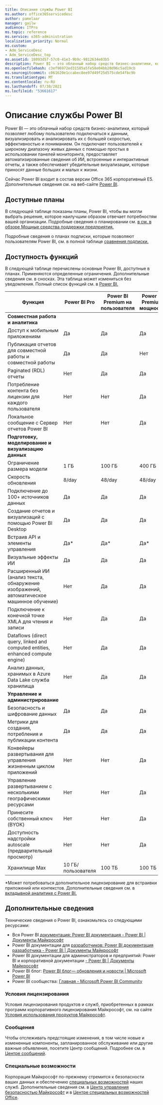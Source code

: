 ```yaml
---
title: Описание службы Power BI
ms.author: office365servicedesc
author: pamelaar
manager: gailw
audience: ITPro
ms.topic: reference
ms.service: o365-administration
localization_priority: Normal
ms.custom:
- Adm_ServiceDesc
- Adm_ServiceDesc_top
ms.assetid: 18093d57-57c0-41e3-9b9c-9812634e03b5
description: Power BI — это облачный набор средств бизнес-аналитики, который позволяет любому пользователю подключаться к данным, визуализировать и анализировать их с большей скоростью, эффективностью и пониманием. На удобных информационных панелях, в интерактивных отчетах и привлекательных визуализациях данные оживают.
ms.openlocfilehash: c3ef96972ed31585a5fe58e04bb20d96c5ad19cb
ms.sourcegitcommit: c061620e1ccabec8ee97d49f25d575cde54fbc9b
ms.translationtype: MT
ms.contentlocale: ru-RU
ms.lasthandoff: 07/30/2021
ms.locfileid: "53661617"
---
```

# <a name="power-bi-service-description"></a>Описание службы Power BI

Power BI — это облачный набор средств бизнес-аналитики, который позволяет любому пользователю подключаться к данным, визуализировать и анализировать их с большей скоростью, эффективностью и пониманием. Он подключает пользователей к широкому диапазону живых данных с помощью простых в использовании панелей мониторинга, предоставляет автоматизированные сведения об ИИ, встроенные и интерактивные отчеты, а также обеспечивает убедительные визуализации, которые приносят данные больших и малых к жизни.

Сейчас Power BI входит в состав версии Office 365 корпоративный E5. Дополнительные сведения см. на веб-сайте [Power BI](https://powerbi.microsoft.com).

## <a name="available-plans"></a>Доступные планы

В следующей таблице показаны планы, Power BI, чтобы вы могли выбрать решение, которое наилучшим образом отвечает потребностям вашей организации. Подробные сведения о планировании см. [в см. в обзоре Мощные средства поддержки предприятия.](https://www.microsoft.com/microsoft-365/enterprise/compare-office-365-plans)

Подробные сведения о планах подписки, которые позволяют пользователям Power BI, см. в полной таблице [сравнения подписки.](https://www.microsoft.com/microsoft-365/compare-microsoft-365-enterprise-plans)

## <a name="feature-availability"></a>Доступность функций

В следующей таблице перечислены основные Power BI, доступные в планах. Применяются определенные ограничения. Дополнительные сведения см. в сносках. Эта таблица может измениться без уведомления. Полный список функций см. в [Power BI.](https://powerbi.microsoft.com/pricing/)

| Функция | Power BI Pro | Power BI Premium на пользователя | Power BI Premium мощности |
|---------|--------------|---------------------------|-------------------------------|
| **Совместная работа и аналитика** | | | |
| Доступ к мобильным приложениям | Да | Да | Да |
| Публикация отчетов для совместной работы и совместной работы | Да | Да | Нет |
| Paginated (RDL) отчеты | Нет | Да | Да |
| Потребление контента без лицензии для каждого пользователя | Нет | Нет | Да |
| Локальное сообщение с Сервер отчетов Power BI | Нет | Нет | Да |
| **Подготовку, моделирование и визуализацию данных** | | | |
| Ограничение размера модели | 1 ГБ | 100 ГБ | 400 ГБ |
| Скорость обновления | 8/day | 48/day | 48/day |
| Подключение до 100+ источников данных | Да | Да | Да |
| Создание отчетов и визуализаций с помощью Power BI Desktop | Да | Да | Да |
| Встраив API и элементы управления | Да* | Да* | Да* |
| Визуальные эффекты ИИ | Да | Да | Да |
| Расширенный ИИ (анализ текста, обнаружение изображений, автоматическое машинное обучение) | Нет | Да | Да |
| Подключение к конечной точке XMLA для чтения и записи | Нет | Да | Да |
| Dataflows (direct query, linked and computed entities, enhanced compute engine) | Нет | Да | Да |
| Анализ данных, хранимых в Azure Data Lake служба хранилища | Нет | Да | Да |
| **Управление и администрирование** | | | |
| Безопасность и шифрование данных | Да | Да | Да |
| Метрики для создания, потребления и публикации контента | Да | Да | Да |
| Конвейеры развертывания для управления жизненным циклом приложений | Нет | Нет | Да |
| Управление развертыванием с несколькими географическими ресурсами | Нет | Нет | Да |
| Принесите собственный ключ (BYOK) | Нет | Нет | Да |
| Доступность надстройки autoscale (предварительный просмотр) | Нет | Нет | Да |
| Хранилище Max | 10 ГБ/пользователя | 100 ТБ | 100 ТБ |

*Может потребоваться дополнительное лицензирование для встраивки приложений или контекстов. Дополнительные сведения см. в [вкладывной аналитике с Power BI.](/power-bi/developer/embedded/embedding)

## <a name="learn-more"></a>Дополнительные сведения

Технические сведения о Power BI, ознакомьтесь со следующими ресурсами:

- Вся Power BI [документация: Power BI документация - Power BI | Документы Майкрософт](/power-bi/)
- Power BI документации для [разработчиков: Power BI документация разработчика - Power BI | Документы Майкрософт](/power-bi/developer/)
- Power BI документации для администраторов и предприятий: Power BI и корпоративной документации [- Power BI | Документы Майкрософт](/power-bi/admin/)
- Power BI блог: [Power BI блог— обновления и новости | Microsoft Power BI](https://powerbi.microsoft.com/blog/)
- Power BI сообщества: [Главная - Microsoft Power BI Community](https://community.powerbi.com/)

### <a name="licensing-terms"></a>Условия лицензирования

Условия лицензирования продуктов и служб, приобретенных в рамках программ корпоративного лицензирования Майкрософт, см. на сайте [Условия использования продуктов Майкрософт](https://www.microsoft.com/licensing/terms/). 

### <a name="messaging"></a>Сообщения

Чтобы отслеживать предстоящие изменения, в том числе новые и измененные компоненты, запланированное обслуживание или другие важные объявления, посетите Центр сообщений. Подробнее см. в [Центре сообщений](/microsoft-365/admin/manage/message-center).

### <a name="accessibility"></a>Специальные возможности

Корпорация Майкрософт по-прежнему стремится к безопасности ваших данных и обеспечению [специальных возможностей](https://www.microsoft.com/trust-center/compliance/accessibility) наших служб. Дополнительные сведения см. в [Центр управления безопасностью Майкрософт](https://www.microsoft.com/trust-center) и в [Центре специальных возможностей Office](https://support.microsoft.com/office/office-accessibility-center-resources-for-people-with-disabilities-ecab0fcf-d143-4fe8-a2ff-6cd596bddc6d).
